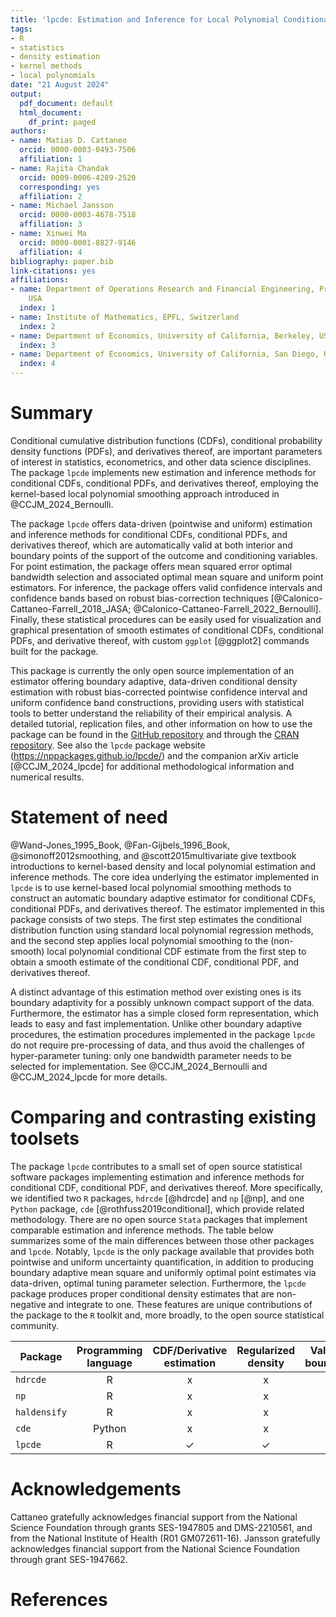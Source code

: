 ```yaml
---
title: 'lpcde: Estimation and Inference for Local Polynomial Conditional Density Estimators'
tags:
- R
- statistics
- density estimation
- kernel methods
- local polynomials
date: "21 August 2024"
output:
  pdf_document: default
  html_document:
    df_print: paged
authors:
- name: Matias D. Cattaneo
  orcid: 0000-0003-0493-7506
  affiliation: 1
- name: Rajita Chandak
  orcid: 0009-0006-4289-2520
  corresponding: yes
  affiliation: 2
- name: Michael Jansson
  orcid: 0000-0003-4678-7518
  affiliation: 3
- name: Xinwei Ma
  orcid: 0000-0001-8827-9146
  affiliation: 4
bibliography: paper.bib
link-citations: yes
affiliations:
- name: Department of Operations Research and Financial Engineering, Princeton University,
    USA
  index: 1
- name: Institute of Mathematics, EPFL, Switzerland
  index: 2
- name: Department of Economics, University of California, Berkeley, USA
  index: 3
- name: Department of Economics, University of California, San Diego, USA
  index: 4
---
```


# Summary

Conditional cumulative distribution functions (CDFs), conditional probability density functions (PDFs), and derivatives thereof, are important parameters of interest in statistics, econometrics, and other data science disciplines. The package `lpcde` implements new estimation and inference methods for conditional CDFs, conditional PDFs, and derivatives thereof, employing the kernel-based local polynomial smoothing approach introduced in @CCJM_2024_Bernoulli.

The package `lpcde` offers data-driven (pointwise and uniform) estimation and inference methods for conditional CDFs, conditional PDFs, and derivatives thereof, which are automatically valid at both interior and boundary points of the support of the outcome and conditioning variables. For point estimation, the package offers mean squared error optimal bandwidth selection and associated optimal mean square and uniform point estimators. For inference, the package offers valid confidence intervals and confidence bands based on robust bias-correction techniques [@Calonico-Cattaneo-Farrell_2018_JASA; @Calonico-Cattaneo-Farrell_2022_Bernoulli]. Finally, these statistical procedures can be easily used for visualization and graphical presentation of smooth estimates of conditional CDFs, conditional PDFs, and derivative thereof, with custom `ggplot` [@ggplot2] commands built for the package.

This package is currently the only open source implementation of an estimator offering boundary adaptive, data-driven conditional density estimation with robust bias-corrected pointwise confidence interval and uniform confidence band constructions, providing users with statistical tools to better understand the reliability of their empirical analysis. A detailed tutorial, replication files, and other information on how to use the package can be found in the [GitHub repository](https://github.com/nppackages/lpcde) and through the [CRAN repository](https://cran.r-project.org/web/packages/lpcde/index.html). See also the `lpcde` package website (https://nppackages.github.io/lpcde/) and the companion arXiv article [@CCJM_2024_lpcde] for additional methodological information and numerical results.

# Statement of need

@Wand-Jones_1995_Book, @Fan-Gijbels_1996_Book, @simonoff2012smoothing, and @scott2015multivariate give textbook introductions to kernel-based density and local polynomial estimation and inference methods. The core idea underlying the estimator implemented in `lpcde` is to use kernel-based local polynomial smoothing methods to construct an automatic boundary adaptive estimator for conditional CDFs, conditional PDFs, and derivatives thereof. The estimator implemented in this package consists of two steps. The first step estimates the conditional distribution function using standard local polynomial regression methods, and the second step applies local polynomial smoothing to the (non-smooth) local polynomial conditional CDF estimate from the first step to obtain a smooth estimate of the conditional CDF, conditional PDF, and derivatives thereof.

A distinct advantage of this estimation method over existing ones is its boundary adaptivity for a possibly unknown compact support of the data. Furthermore, the estimator has a simple closed form representation, which leads to easy and fast implementation. Unlike other boundary adaptive procedures, the estimation procedures implemented in the package `lpcde` do not require pre-processing of data, and thus avoid the challenges of hyper-parameter tuning: only one bandwidth parameter needs to be selected for implementation. See @CCJM_2024_Bernoulli and @CCJM_2024_lpcde for more details.

# Comparing and contrasting existing toolsets

The package `lpcde` contributes to a small set of open source statistical software packages implementing estimation and inference methods for conditional CDF, conditional PDF, and derivatives thereof. More specifically, we identified two `R` packages, `hdrcde` [@hdrcde] and `np` [@np], and one `Python` package, `cde` [@rothfuss2019conditional], which provide related methodology. There are no open source `Stata` packages that implement comparable estimation and inference methods. The table below summarizes some of the main differences between those other packages and `lpcde`. Notably, `lpcde` is the only package available that provides both pointwise and uniform uncertainty quantification, in addition to producing boundary adaptive mean square and uniformly optimal point estimates via data-driven, optimal tuning parameter selection. Furthermore, the `lpcde` package produces proper conditional density estimates that are non-negative and integrate to one. These features are unique contributions of the package to the `R` toolkit and, more broadly, to the open source statistical community.

| Package  | Programming language | CDF/Derivative estimation | Regularized density | Valid at boundary | Standard error | Valid inference | Confidence bands | Bandwidth selection |
|--------|:------:|:------:|:------:|:------:|:------:|:------:|:------:|:------:|
| `hdrcde` | R      | x | x | x | x | x | x | $\checkmark$ |
| `np`     | R      | x | x | x | $\checkmark$ | x | x | $\checkmark$ |
| `haldensify` | R      | x | x | x | $\checkmark$ | x | x | $\checkmark$ |
| `cde`    | Python | x | x | x | x | x  | x | $\checkmark$ |
| `lpcde`  | R      | $\checkmark$ | $\checkmark$ | $\checkmark$ | $\checkmark$ | $\checkmark$  | $\checkmark$  | $\checkmark$   |

# Acknowledgements

Cattaneo gratefully acknowledges financial support from the National Science Foundation through grants SES-1947805 and DMS-2210561, and from the National Institute of Health (R01 GM072611-16). Jansson gratefully acknowledges financial support from the National Science Foundation through grant SES-1947662.

# References
